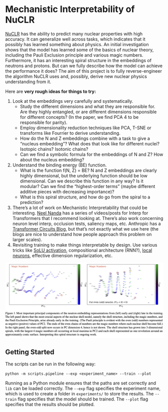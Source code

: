 # Mechanistic Interpretability of NuCLR

[NuCLR](https://arxiv.org/pdf/2306.06099.pdf) has the ability to predict many nuclear properties with high accuracy. It can generalize well across tasks, which indicates that it possibly has learned something about physics. An initial investigation shows that the model has learned some of the basics of nuclear theory, including the Pauli Exclusion principle and various magic numbers. Furthermore, it has an interesting spiral structure in the embeddings of neutrons and protons. But can we fully describe how the model can achieve the performance it does? The aim of this project is to fully reverse-engineer the algorithm NuCLR uses and, possibly, derive new nuclear physics understanding from it.

Here are **very rough ideas for things to try:**

1. Look at the embeddings very carefully and systematically. 
    - Study the different dimensions and what they are responsible for. Are they highly entangled, or are different dimensions responsible for different concepts? (In the paper, we find  PCA 4 to be responsible for parity).
    - Employ dimensionality reduction techniques like PCA, T-SNE or transforms like Fourrier to derive understanding.
    - How do the N and Z embeddings combine with a task to give a “nucleus embedding”? What does that look like for different nuclei? Isotopic chains? Isotonic chains?
    - Can we find a symbolic formula for the embeddings of N and Z? How about the nucleus embedding?
2. Understand the binding energy (BE) function.
    - What is the function f(N, Z) = BE? N and Z embeddings are clearly highly dimensional, but the underlying function should be low dimensional. Can we describe this function in any way? Is it modular? Can we find the “highest-order terms” (maybe different additive pieces with decreasing importance)?
    - What is this spiral structure, and how do go from the spiral to a prediction?
3. There’s a lot of work on Mechanistic Interpretability that could be interesting. [Neel Nanda](https://www.neelnanda.io/mechanistic-interpretability) has a series of videos/posts for Interp for Transformers that I recommend looking at. There’s also work concerning neuron level interp, occlusion tests, saliency maps, etc. Anthropic has a [Transformer Circuits Blog](https://transformer-circuits.pub/2022/mech-interp-essay/index.html), but that’s not exactly what we use here (the blogs are nice to understand how people approach this problem on larger scales). 
4. Revisiting training to make things interpretable by design. Use various tricks like [SoLU activation](https://transformer-circuits.pub/2022/solu/index.html), compositional architecture (RNN?), [local neurons](https://arxiv.org/pdf/2305.08746.pdf), effective dimension regularization, etc.

![Alt text](docs/paper_fig1.png)


## Getting Started
The scripts can be run in the following way:
```
python -m scripts.pipeline --exp <experiment_name> --train --plot
```
Running as a Python module ensures that the paths are set correctly and `lib` can be loaded correctly. 
The `--exp` flag specifies the experiment name, which is used to create a folder in `experiments/` to store the results. 
The `--train` flag specifies that the model should be trained. The `--plot` flag specifies that the results should be plotted.
